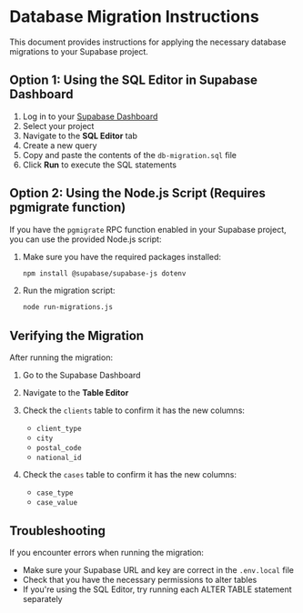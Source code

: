# Database Migration Instructions

This document provides instructions for applying the necessary database migrations to your Supabase project.

## Option 1: Using the SQL Editor in Supabase Dashboard

1. Log in to your [Supabase Dashboard](https://app.supabase.io)
2. Select your project
3. Navigate to the **SQL Editor** tab
4. Create a new query
5. Copy and paste the contents of the `db-migration.sql` file
6. Click **Run** to execute the SQL statements

## Option 2: Using the Node.js Script (Requires pgmigrate function)

If you have the `pgmigrate` RPC function enabled in your Supabase project, you can use the provided Node.js script:

1. Make sure you have the required packages installed:
   ```bash
   npm install @supabase/supabase-js dotenv
   ```

2. Run the migration script:
   ```bash
   node run-migrations.js
   ```

## Verifying the Migration

After running the migration:

1. Go to the Supabase Dashboard
2. Navigate to the **Table Editor**
3. Check the `clients` table to confirm it has the new columns:
   - `client_type`
   - `city`
   - `postal_code`
   - `national_id`

4. Check the `cases` table to confirm it has the new columns:
   - `case_type`
   - `case_value`

## Troubleshooting

If you encounter errors when running the migration:

- Make sure your Supabase URL and key are correct in the `.env.local` file
- Check that you have the necessary permissions to alter tables
- If you're using the SQL Editor, try running each ALTER TABLE statement separately 